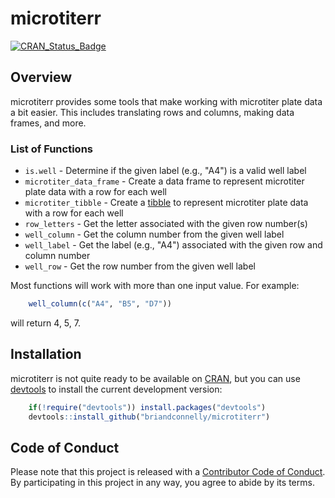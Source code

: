 # microtiterr

[![CRAN_Status_Badge](http://www.r-pkg.org/badges/version/microtiterr)](https://cran.r-project.org/package=microtiterr)

## Overview

microtiterr provides some tools that make working with microtiter plate data a bit easier.
This includes translating rows and columns, making data frames, and more.

### List of Functions

- `is.well` - Determine if the given label (e.g., "A4") is a valid well label
- `microtiter_data_frame` - Create a data frame to represent microtiter plate data with a row for each well
- `microtiter_tibble` - Create a [tibble](https://cran.r-project.org/web/packages/tibble/index.html) to represent microtiter plate data with a row for each well
- `row_letters` - Get the letter associated with the given row number(s)
- `well_column` - Get the column number from the given well label
- `well_label` - Get the label (e.g., "A4") associated with the given row and column number
- `well_row` - Get the row number from the given well label

Most functions will work with more than one input value. For example:

```r
    well_column(c("A4", "B5", "D7"))
```

will return 4, 5, 7.


## Installation

microtiterr is not quite ready to be available on [CRAN](http://cran.r-project.org), but you can use [devtools](http://cran.r-project.org/web/packages/devtools/index.html) to install the current development version:
                                                                                
```r                                                                           
    if(!require("devtools")) install.packages("devtools")
    devtools::install_github("briandconnelly/microtiterr")
```


## Code of Conduct

Please note that this project is released with a [Contributor Code of Conduct](CONDUCT.md).
By participating in this project in any way, you agree to abide by its terms.
